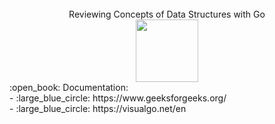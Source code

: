<br>
<div align="center">
  Reviewing Concepts of Data Structures with Go
  <br>
  <img height="100" src="https://frontdeskhelpers.com/es/wp-content/uploads/sites/2/2021/10/golang-1024x578.png" />
</div>
:open_book: Documentation: <br>
- :large_blue_circle: https://www.geeksforgeeks.org/ <br>
- :large_blue_circle: https://visualgo.net/en
<br>
<div>